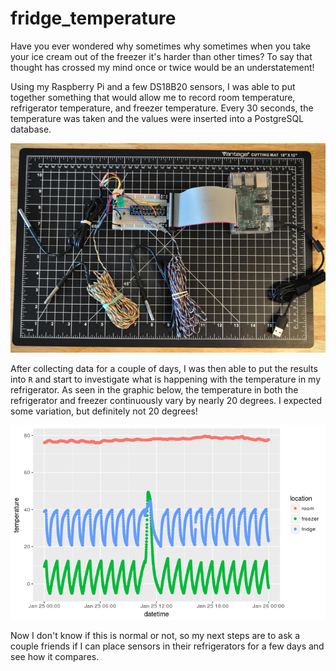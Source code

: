 # fridge_temperature

Have you ever wondered why sometimes why sometimes when you take your ice cream out of the freezer it's harder than other times? To say that thought has crossed my mind once or twice would be an understatement!

Using my Raspberry Pi and a few DS18B20 sensors, I was able to put together something that would allow me to record room temperature, refrigerator temperature, and freezer temperature. Every 30 seconds, the temperature was taken and the values were inserted into a PostgreSQL database.

<p align="center"> 
<img src="https://github.com/CurtLH/fridge_temperature/blob/master/hardware.png">
</p>

After collecting data for a couple of days, I was then able to put the results into `R` and start to investigate what is happening with the temperature in my refrigerator. As seen in the graphic below, the temperature in both the refrigerator and freezer continuously vary by nearly 20 degrees. I expected some variation, but definitely not 20 degrees! 

<p align="center"> 
<img src="https://github.com/CurtLH/fridge_temperature/blob/master/chart.png">
</p>

Now I don't know if this is normal or not, so my next steps are to ask a couple friends if I can place sensors in their refrigerators for a few days and see how it compares.
